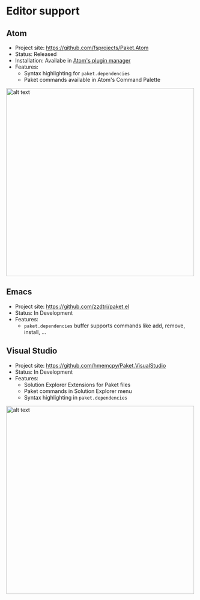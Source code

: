# Editor support

## Atom

* Project site: https://github.com/fsprojects/Paket.Atom
* Status: Released
* Installation: Availabe in [Atom's plugin manager](https://atom.io/packages/paket)
* Features:
  * Syntax highlighting for `paket.dependencies`
  * Paket commands available in Atom's Command Palette

<a href="img/paket-add-atom.gif"><img src="img/paket-add-atom.gif" alt="alt text" title="paket add command in Atom" width="500"></a>

## Emacs

* Project site: https://github.com/zzdtri/paket.el
* Status: In Development
* Features:
  * `paket.dependencies` buffer supports commands like add, remove, install, ...

## Visual Studio

* Project site: https://github.com/hmemcpy/Paket.VisualStudio
* Status: In Development
* Features:
  * Solution Explorer Extensions for Paket files
  * Paket commands in Solution Explorer menu  
  * Syntax highlighting in `paket.dependencies`

<a href="img/paket.visualstudio.png"><img src="img/paket.visualstudio.png" alt="alt text" title="Paket in VisualStudio" width="500"></a>